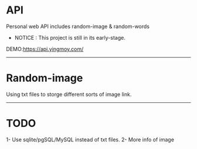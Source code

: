 # API
Personal web API includes random-image &amp; random-words

* NOTICE : This project is still in its early-stage.

DEMO:https://api.yingmoy.com/

***

# Random-image 

Using txt files to storge different sorts of image link.

***

# TODO

1- Use sqlite/pgSQL/MySQL instead of txt files.
2- More info of image
